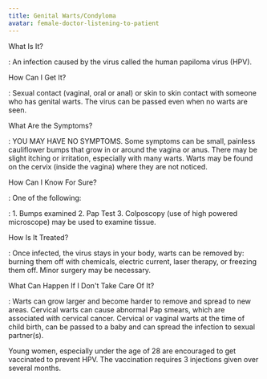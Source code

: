 ```yaml
---
title: Genital Warts/Condyloma
avatar: female-doctor-listening-to-patient
---
```


What Is It?

: An infection caused by the virus called the human papiloma virus
(HPV).

How Can I Get It?

: Sexual contact (vaginal, oral or anal) or skin to skin contact with
someone who has genital warts.  The virus can be passed even when no
warts are seen.

What Are the Symptoms?

: YOU MAY HAVE NO SYMPTOMS.  Some symptoms can be small, painless
cauliflower bumps that grow in or around the vagina or anus.  There may
be slight itching or irritation, especially with many warts. Warts may
be found on the cervix (inside the vagina) where they are not noticed.

How Can I Know For Sure?

: One of the following:

: 1.  Bumps examined
2.  Pap Test
3.  Colposcopy (use of high powered microscope) may be used to examine
    tissue.

How Is It Treated?

: Once infected, the virus stays in your body, warts can be removed by:
burning them off with chemicals, electric current, laser therapy, or
freezing them off.  Minor surgery may be necessary.

What Can Happen If I Don't Take Care Of It?

: Warts can grow larger and become harder to remove and spread to new
areas.  Cervical warts can cause abnormal Pap smears, which are
associated with cervical cancer.  Cervical or vaginal warts at the time
of child birth, can be passed to a baby and can spread the infection to
sexual partner(s).

Young women, especially under the age of 28 are encouraged to get
vaccinated to prevent HPV.  The vaccination requires 3 injections given
over several months.

